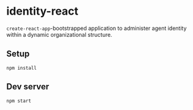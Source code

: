 identity-react
==============

`create-react-app`-bootstrapped application to administer agent identity within a dynamic organizational structure.


## Setup

```
npm install
```

## Dev server

```
npm start
```


